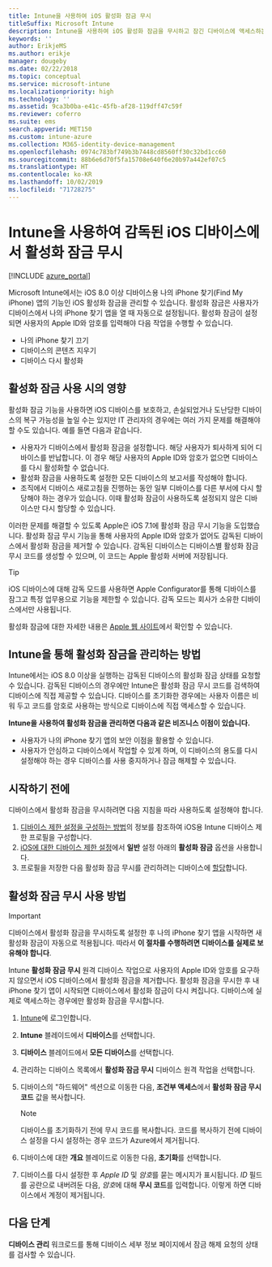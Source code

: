 ```yaml
---
title: Intune을 사용하여 iOS 활성화 잠금 무시
titleSuffix: Microsoft Intune
description: Intune을 사용하여 iOS 활성화 잠금을 무시하고 잠긴 디바이스에 액세스하는 방법을 알아봅니다.
keywords: ''
author: ErikjeMS
ms.author: erikje
manager: dougeby
ms.date: 02/22/2018
ms.topic: conceptual
ms.service: microsoft-intune
ms.localizationpriority: high
ms.technology: ''
ms.assetid: 9ca3b0ba-e41c-45fb-af28-119dff47c59f
ms.reviewer: coferro
ms.suite: ems
search.appverid: MET150
ms.custom: intune-azure
ms.collection: M365-identity-device-management
ms.openlocfilehash: 0974c783bf749b3b7448cd8560ff30c32bd1cc60
ms.sourcegitcommit: 88b6e6d70f5fa15708e640f6e20b97a442ef07c5
ms.translationtype: HT
ms.contentlocale: ko-KR
ms.lasthandoff: 10/02/2019
ms.locfileid: "71728275"
---
```

# <a name="bypass-activation-lock-on-supervised-ios-devices-with-intune"></a>Intune을 사용하여 감독된 iOS 디바이스에서 활성화 잠금 무시


[!INCLUDE [azure_portal](../includes/azure_portal.md)]

Microsoft Intune에서는 iOS 8.0 이상 디바이스용 나의 iPhone 찾기(Find My iPhone) 앱의 기능인 iOS 활성화 잠금을 관리할 수 있습니다. 활성화 잠금은 사용자가 디바이스에서 나의 iPhone 찾기 앱을 열 때 자동으로 설정됩니다. 활성화 잠금이 설정되면 사용자의 Apple ID와 암호를 입력해야 다음 작업을 수행할 수 있습니다.

- 나의 iPhone 찾기 끄기
- 디바이스의 콘텐츠 지우기
- 디바이스 다시 활성화

## <a name="how-activation-lock-affects-you"></a>활성화 잠금 사용 시의 영향

활성화 잠금 기능을 사용하면 iOS 디바이스를 보호하고, 손실되었거나 도난당한 디바이스의 복구 가능성을 높일 수는 있지만 IT 관리자의 경우에는 여러 가지 문제를 해결해야 할 수도 있습니다. 예를 들면 다음과 같습니다.

- 사용자가 디바이스에서 활성화 잠금을 설정합니다. 해당 사용자가 퇴사하게 되어 디바이스를 반납합니다. 이 경우 해당 사용자의 Apple ID와 암호가 없으면 디바이스를 다시 활성화할 수 없습니다.
- 활성화 잠금을 사용하도록 설정한 모든 디바이스의 보고서를 작성해야 합니다.
- 조직에서 디바이스 새로고침을 진행하는 동안 일부 디바이스를 다른 부서에 다시 할당해야 하는 경우가 있습니다. 이때 활성화 잠금이 사용하도록 설정되지 않은 디바이스만 다시 할당할 수 있습니다.

이러한 문제를 해결할 수 있도록 Apple은 iOS 7.1에 활성화 잠금 무시 기능을 도입했습니다. 활성화 잠금 무시 기능을 통해 사용자의 Apple ID와 암호가 없어도 감독된 디바이스에서 활성화 잠금을 제거할 수 있습니다. 감독된 디바이스는 디바이스별 활성화 잠금 무시 코드를 생성할 수 있으며, 이 코드는 Apple 활성화 서버에 저장됩니다.

>[!TIP]
>iOS 디바이스에 대해 감독 모드를 사용하면 Apple Configurator를 통해 디바이스를 잠그고 특정 업무용으로 기능을 제한할 수 있습니다. 감독 모드는 회사가 소유한 디바이스에서만 사용됩니다.

활성화 잠금에 대한 자세한 내용은 [Apple 웹 사이트](https://support.apple.com/HT201365)에서 확인할 수 있습니다.

## <a name="how-intune-helps-you-manage-activation-lock"></a>Intune을 통해 활성화 잠금을 관리하는 방법
Intune에서는 iOS 8.0 이상을 실행하는 감독된 디바이스의 활성화 잠금 상태를 요청할 수 있습니다. 감독된 디바이스의 경우에만 Intune은 활성화 잠금 무시 코드를 검색하여 디바이스에 직접 제공할 수 있습니다. 디바이스를 초기화한 경우에는 사용자 이름은 비워 두고 코드를 암호로 사용하는 방식으로 디바이스에 직접 액세스할 수 있습니다.

**Intune을 사용하여 활성화 잠금을 관리하면 다음과 같은 비즈니스 이점이 있습니다.**

- 사용자가 나의 iPhone 찾기 앱의 보안 이점을 활용할 수 있습니다.
- 사용자가 안심하고 디바이스에서 작업할 수 있게 하며, 이 디바이스의 용도를 다시 설정해야 하는 경우 디바이스를 사용 중지하거나 잠금 해제할 수 있습니다.

## <a name="before-you-start"></a>시작하기 전에
디바이스에서 활성화 잠금을 무시하려면 다음 지침을 따라 사용하도록 설정해야 합니다.

1. [디바이스 제한 설정을 구성하는 방법](/intune-azure/configure-devices/how-to-configure-device-restrictions)의 정보를 참조하여 iOS용 Intune 디바이스 제한 프로필을 구성합니다.
2. [iOS에 대한 디바이스 제한 설정](../configuration/device-restrictions-ios.md)에서 **일반** 설정 아래의 **활성화 잠금** 옵션을 사용합니다.
3. 프로필을 저장한 다음 활성화 잠금 무시를 관리하려는 디바이스에 [할당](../configuration/device-profile-assign.md)합니다.


## <a name="how-to-use-activation-lock-bypass"></a>활성화 잠금 무시 사용 방법

>[!IMPORTANT]
>디바이스에서 활성화 잠금을 무시하도록 설정한 후 나의 iPhone 찾기 앱을 시작하면 새 활성화 잠금이 자동으로 적용됩니다. 따라서 **이 절차를 수행하려면 디바이스를 실제로 보유해야 합니다**.

Intune **활성화 잠금 무시** 원격 디바이스 작업으로 사용자의 Apple ID와 암호를 요구하지 않으면서 iOS 디바이스에서 활성화 잠금을 제거합니다. 활성화 잠금을 무시한 후 내 iPhone 찾기 앱이 시작되면 디바이스에서 활성화 잠금이 다시 켜집니다. 디바이스에 실제로 액세스하는 경우에만 활성화 잠금을 무시합니다.

1. [Intune](https://go.microsoft.com/fwlink/?linkid=2090973)에 로그인합니다.
3. **Intune** 블레이드에서 **디바이스**를 선택합니다.
4. **디바이스** 블레이드에서 **모든 디바이스**를 선택합니다.
5. 관리하는 디바이스 목록에서 **활성화 잠금 무시** 디바이스 원격 작업을 선택합니다.
6. 디바이스의 "하드웨어" 섹션으로 이동한 다음, **조건부 액세스**에서 **활성화 잠금 무시 코드** 값을 복사합니다.

    >[!NOTE]
    >디바이스를 초기화하기 전에 무시 코드를 복사합니다. 코드를 복사하기 전에 디바이스 설정을 다시 설정하는 경우 코드가 Azure에서 제거됩니다.

7. 디바이스에 대한 **개요** 블레이드로 이동한 다음, **초기화**를 선택합니다.
8. 디바이스를 다시 설정한 후 *Apple ID* 및 *암호*를 묻는 메시지가 표시됩니다. *ID* 필드를 공란으로 내버려둔 다음, *암호*에 대해 **무시 코드**를 입력합니다. 이렇게 하면 디바이스에서 계정이 제거됩니다. 


## <a name="next-steps"></a>다음 단계

**디바이스 관리** 워크로드를 통해 디바이스 세부 정보 페이지에서 잠금 해제 요청의 상태를 검사할 수 있습니다.
